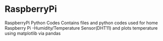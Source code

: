# RaspberryPi
 RaspberryPi Python Codes
 Contains files and python codes used for home Raspberry Pi
 -Humidity/Temperature Sensor(DHT11) and plots temperature using matplotlib via pandas
